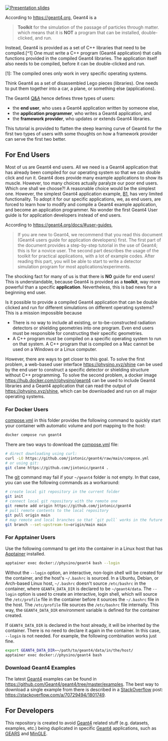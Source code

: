 [![Presentation slides](https://img.shields.io/badge/Presentation-Slides-orange?style=flat)](https://coyotesusd-my.sharepoint.com/:p:/g/personal/jing_liu_usd_edu/EbT7XcboP-ZIqc2d5Rf6pUYBAFLGL7NVs_Ubf-SCWhePrA?e=0Eb6ZO)

According to <https://geant4.org>, Geant4 is a
> **Toolkit** for the simulation of the passage of particles through matter.
which means that it is **NOT** a program that can be installed, double-clicked, and run.

Instead, Geant4 is provided as a set of C++ libraries that need to be compiled.[^1] One must write a C++ program (Geant4 application) that calls functions provided in the compiled Geant4 libraries. The application itself also needs to be compiled, before it can be double-clicked and run.

[1]: The compiled ones only work in very specific operating systems.

Think Geant4 as a set of disassembled Lego pieces (libraries). One needs to put them together into a car, a plane, or something else (applications).

The Geant4 [Q&A] hence defines three types of users:

- the **end user**, who uses a Geant4 application written by someone else,
- the **application programmer**, who writes a Geant4 application, and
- the **framework provider**, who updates or extends Geant4 libraries.

This tutorial is provided to flatten the steep learning curve of Geant4 for the first two types of users with some thoughts on how a framework provider can serve the first two better.

[Q&A]: https://geant4-userdoc.web.cern.ch/UsersGuides/IntroductionToGeant4/html/IntroductionToG4.html#software-knowledge-required-to-use-the-geant4-toolkit

## For End Users

Most of us are Geant4 end users. All we need is a Geant4 application that has already been compiled for our operating system so that we can double click and run it. Geant4 does provide many example applications to show its muscle. However, too many choices actually paralyze our poor end users. Which one shall we choose?! A reasonable choice would be the simplest one. However, the simplest Geant4 application example, [B1][], has very limited functionality. To adopt it for our specific applications, we, as end users, are forced to learn how to modify and compile a Geant4 example application, and become an application programmer. No wonder the first Geant4 User guide is for application developers instead of end users.

[B1]: https://geant4-userdoc.web.cern.ch/UsersGuides/ForApplicationDeveloper/html/Examples/BasicCodes.html#exmpbasic-b1

According to <https://geant4.org/docs/#user-guides>, 
> If you are new to Geant4, we recommend that you read this document (Geant4 users guide for application developers) first. The first part of the document provides a step-by-step tutorial in the use of Geant4; this is for a novice user. The second part describes the usage of the toolkit for practical applications, with a lot of example codes. After reading this part, you will be able to start to write a detector simulation program for most applications/experiments.

The shocking fact for many of us is that there is **NO** guide for end users! This is understandable, because Geant4 is provided as a **toolkit**, way more powerful than a specific **application**. Nevertheless, this is bad news for a beginning end user.

Is it possible to provide a compiled Geant4 application that can be double clicked and run for different simulations on different operating systems? This is a mission impossible because

- There is no way to include all existing, or to-be-constructed radiation detectors or shielding geometries into one program. Even end users must be responsible for constructing their specific geometries.
- A C++ program must be compiled on a specific operating system to run on that system. A C++ program that is compiled on a Mac cannot be used on a Windows or a Linux computer.

However, there are ways to get closer to this goal. To solve the first problem, a web-based user interface <https://physino.xyz/shine> can be used by the end user to construct a specific detector or shielding structure without C++ programming. To solve the second problem, a docker image <https://hub.docker.com/r/physino/geant4> can be used to include Geant4 libraries and a Geant4 application that can read the output of <https://physino.xyz/shine>, which can be downloaded and run on all major operating systems.

### For Docker Users

[compose.yml](compose.yml) in this folder provides the following command to quickly start your container with automatic volume and port mapping to the host:

```sh
docker compose run geant4
```

There are two ways to download the [compose.yml](compose.yml) file:

```sh
# direct downloading using curl:
curl -LO https://github.com/jintonic/geant4/raw/main/compose.yml
# or using git:
git clone https://github.com/jintonic/geant4 .
```

The [git][] command may fail if your `~/geant4` folder is not empty. In that case, you can use the following commands as a workaround:

```sh
# create local git repository in the current folder
git init
# connect local git repository with the remote one
git remote add origin https://github.com/jintonic/geant4
# pull remote contents to the local repository
git pull origin main
# map remote and local branches so that `git pull` works in the future
git branch --set-upstream-to=origin/main main
```

### For Apptainer Users

Use the following command to get into the container in a Linux host that has [Apptainer][] installed.

```sh
apptainer exec docker://physino/geant4 bash --login
```

Without the `--login` option, an interactive, non-login shell will be created for the container, and the host's `~/.bashrc` is sourced. In a Ubuntu, Debian, or Arch-based Linux host, `~/.bashrc` doesn't source `/etc/bashrc` in the container, where `GEANT4_DATA_DIR` is declared to be `~/geant4/data`. The `--login` option is used to create an interactive, login shell, which will source the `/etc/profile` file in the container before it sources the `~/.bashrc` file in the host. The `/etc/profile` file sources the `/etc/bashrc` file internally. This way, the `GEANT4_DATA_DIR` environment variable is defined for the container created.

If `GEANT4_DATA_DIR` is declared in the host already, it will be inherited by the container. There is no need to declare it again in the container. In this case, `--login` is not needed. For example, the following combination works just fine.

```sh
export GEANT4_DATA_DIR=~/path/to/geant4/data/in/the/host/
apptainer exec docker://physino/geant4 bash
```

### Download Geant4 Examples
The latest [Geant4][] examples can be found in <https://github.com/Geant4/geant4/tree/master/examples>. The best way to download a single example from there is described in a [StackOverflow][] post: <https://stackoverflow.com/a/70729494/1801749>.

## For Developers

This repository is created to avoid [Geant4][] related stuff (e.g. datasets, examples, etc.) being duplicated in specific [Geant4][] applications, such as [GEARS][] and [MinGLE][].

[StackOverflow]: https://stackoverflow.com
[git]: https://git-scm.com
[Apptainer]: https://apptainer.org
[Geant4]: https://geant4.org
[GEARS]: https://github.com/jintonic/gears
[MinGLE]: https://github.com/jintonic/mingle

